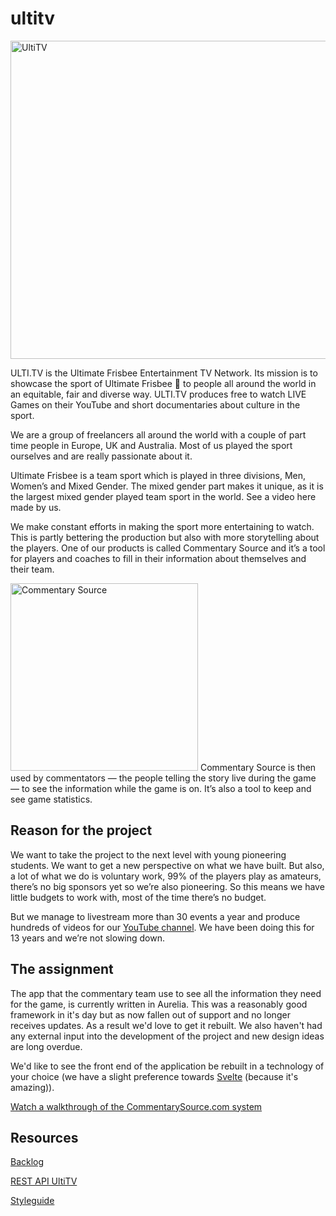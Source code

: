 # ultitv

<img width="509" alt="UltiTV" src="https://user-images.githubusercontent.com/1061632/221005826-b5fc28c2-f55c-408d-9970-0a3aea65dd8c.png">

ULTI.TV is the Ultimate Frisbee Entertainment TV Network. Its mission is to showcase the sport of Ultimate Frisbee 🥏 to people all around the world in an equitable, fair and diverse way. ULTI.TV produces free to watch LIVE Games on their YouTube and short documentaries about culture in the sport. 

We are a group of freelancers all around the world with a couple of part time people in Europe, UK and Australia. Most of us played the sport ourselves and are really passionate about it. 

Ultimate Frisbee is a team sport which is played in three divisions, Men, Women’s and Mixed Gender. The mixed gender part makes it unique, as it is the largest mixed gender played team sport in the world. See a video here made by us.  

We make constant efforts in making the sport more entertaining to watch. This is partly bettering the production but also with more storytelling about the players. One of our products is called Commentary Source and it’s a tool for players and coaches to fill in their information about themselves and their team.

<img src="https://www.commentarysource.com/images/commentary-source-logo.svg" width="300" alt="Commentary Source">
Commentary Source is then used by commentators — the people telling the story live during the game — to see the information while the game is on. It’s also a tool to keep and see game statistics.


## Reason for the project
We want to take the project to the next level with young pioneering students. We want to get a new perspective on what we have built. But also, a lot of what we do is voluntary work, 99% of the players play as amateurs, there’s no big sponsors yet so we’re also pioneering. So this means we have little budgets to work with, most of the time there’s no budget.

But we manage to livestream more than 30 events a year and produce hundreds of videos for our [YouTube channel](https://www.youtube.com/user/ultidottv). We have been doing this for 13 years and we’re not slowing down. 

## The assignment
The app that the commentary team use to see all the information they need for the game, is currently written in Aurelia. This was a reasonably good framework in it's day but as now fallen out of support and no longer receives updates. As a result we'd love to get it rebuilt. We also haven't had any external input into the development of the project and new design ideas are long overdue. 

We'd like to see the front end of the application be rebuilt in a technology of your choice (we have a slight preference towards [Svelte](https://svelte.dev/) (because it's amazing)).

[Watch a walkthrough of the CommentarySource.com system]("https://commentarysource2.blob.core.windows.net/videos/CommentarySourceWalkthrough.mp4")


## Resources

[Backlog](https://github.com/orgs/fdnd-agency/projects/13)

[REST API UltiTV]()

[Styleguide]()



